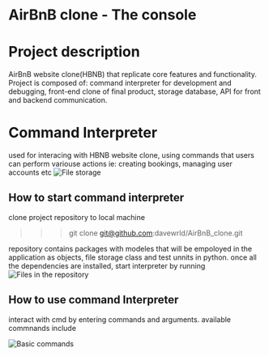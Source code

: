 # AirBnB clone - The console

# Project description
AirBnB website clone(HBNB) that replicate core features and functionality. Project is composed of: command interpreter for development and debugging, front-end clone of final product, storage database, API for front and backend communication.

# Command Interpreter
used for interacing  with HBNB website clone, using commands that users can perform variouse actions ie: creating bookings, managing user accounts etc
 ![File storage](https://s3.amazonaws.com/alx-intranet.hbtn.io/uploads/medias/2018/6/815046647d23428a14ca.png)

## How to start command interpreter
clone project repository to local machine

>>> git clone git@github.com:davewrld/AirBnB_clone.git

repository contains packages with modeles that will be empoloyed in the application as objects, file storage class and test unnits in python.
once all the dependencies are installed, start interpreter by running
![Files in the repository](https://s3.amazonaws.com/alx-intranet.hbtn.io/uploads/medias/2018/6/815046647d23428a14ca.png?X-Amz-Algorithm=AWS4-HMAC-SHA256&X-Amz-Credential=AKIARDDGGGOUSBVO6H7D%2F20230626%2Fus-east-1%2Fs3%2Faws4_request&X-Amz-Date=20230626T073952Z&X-Amz-Expires=86400&X-Amz-SignedHeaders=host&X-Amz-Signature=880ae431174f8a86672945f824acc5e57a286468fae70b740d790a2174d7d158)

## How to use command Interpreter 
interact with cmd by entering commands and arguments. available commnands include

![Basic commands](https://s3.amazonaws.com/alx-intranet.hbtn.io/uploads/medias/2018/6/815046647d23428a14ca.png?X-Amz-Algorithm=AWS4-HMAC-SHA256&X-Amz-Credential=AKIARDDGGGOUSBVO6H7D%2F20230626%2Fus-east-1%2Fs3%2Faws4_request&X-Amz-Date=20230626T073952Z&X-Amz-Expires=86400&X-Amz-SignedHeaders=host&X-Amz-Signature=880ae431174f8a86672945f824acc5e57a286468fae70b740d790a2174d7d158)

